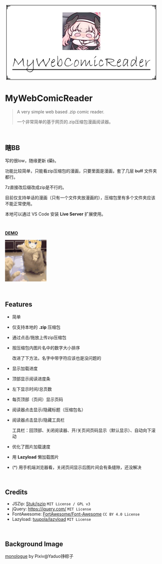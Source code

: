 <div align="center"><img src="./docs/banner.webp"/></div>

# MyWebComicReader

> A very simple web based .zip comic reader.
>
> 一个非常简单的基于网页的.zip压缩包漫画阅读器。

​    

## 瞎BB

写的很low，随缘更新  ~~(菜)~~。

功能比较简单，只能看zip压缩包的漫画，只要里面是漫画，套了几层 ~~buff~~ 文件夹都行。

7z直接改后缀改成zip是不行的。

目前仅支持单话的漫画（只有一个文件夹放漫画的），压缩包里有多个文件夹应该不能正常使用。

本地可以通过 VS Code 安装 **Live Server** 扩展使用。

​    

[**DEMO**](https://monsterhhe.github.io/MyWebComicReader)

![serena](./docs/serena.gif)

​    

## Features

- 简单

- 仅支持本地的 **.zip** 压缩包

- 通过点击/拖放上传zip压缩包

- 按压缩包内图片名中的数字大小排序

  改进了下方法，名字中带字符应该也是没问题的

- 显示加载进度

- 顶部显示阅读进度条

- 左下显示时间/总页数

- 每页顶部（页间）显示页码

- 阅读器点击显示/隐藏标题（压缩包名）

- 阅读器点击显示/隐藏工具栏

  工具栏：回顶部、关闭阅读器、开/关页间页码显示（默认显示）、自动向下滚动

- 优化了图片加载速度

- 用 **Lazyload** 懒加载图片

- (*) 用手机端浏览器看，关闭页间显示后图片间会有条缝隙，还没解决

​    

## Credits

- JSZip: [Stuk/jszip](https://github.com/Stuk/jszip) `MIT License / GPL v3`
- jQuery: https://jquery.com/ `MIT License`
- FontAwesome: [FortAwesome/Font-Awesome](https://github.com/FortAwesome/Font-Awesome) `CC BY 4.0 License`
- Lazyload: [tuupola/lazyload](https://github.com/tuupola/lazyload) `MIT License`

​    

## Background Image

[monologue](https://www.pixiv.net/artworks/75685593) by Pixiv@Yaduo铮粽子
